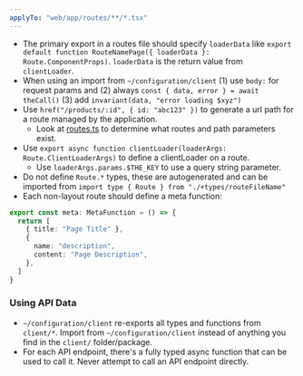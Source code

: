 ```yaml
---
applyTo: "web/app/routes/**/*.tsx"
---
```

- The primary export in a routes file should specify `loaderData` like `export default function RouteNamePage({ loaderData }: Route.ComponentProps)`. `loaderData` is the return value from `clientLoader`.
- When using an import from `~/configuration/client` (1) use `body:` for request params and (2) always `const { data, error } = await theCall()` (3) add `invariant(data, "error loading $xyz")`
- Use `href("/products/:id", { id: "abc123" })` to generate a url path for a route managed by the application.
  - Look at [routes.ts](mdc:web/app/routes.ts) to determine what routes and path parameters exist.
- Use `export async function clientLoader(loaderArgs: Route.ClientLoaderArgs)` to define a clientLoader on a route.
  - Use `loaderArgs.params.$THE_KEY` to use a query string parameter.
- Do not define `Route.*` types, these are autogenerated and can be imported from `import type { Route } from "./+types/routeFileName"`
- Each non-layout route should define a meta function:

```typescript
export const meta: MetaFunction = () => {
  return [
    { title: "Page Title" },
    {
      name: "description",
      content: "Page Description",
    },
  ]
}
```

### Using API Data

* `~/configuration/client` re-exports all types and functions from `client/*`. Import from `~/configuration/client` instead of anything you find in the `client/` folder/package.
* For each API endpoint, there's a fully typed async function that can be used to call it. Never attempt to call an API endpoint directly.
